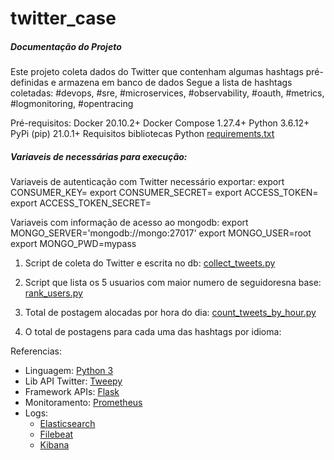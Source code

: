 # twitter_case
##### Documentação do Projeto

Este projeto coleta dados do Twitter que contenham algumas hashtags pré-definidas e armazena em banco de dados
Segue a lista de hashtags coletadas:
#devops, #sre, #microservices, #observability, #oauth, #metrics, #logmonitoring, #opentracing

Pré-requisitos:
Docker 20.10.2+
Docker Compose 1.27.4+
Python 3.6.12+
PyPi (pip) 21.0.1+
Requisitos bibliotecas Python [requirements.txt](src/requirements.txt)

##### Variaveis de necessárias para execução:


Variaveis de autenticação com Twitter necessário exportar:
export CONSUMER_KEY=<your-consumer-key>
export CONSUMER_SECRET=<your-consumer-secret>
export ACCESS_TOKEN=<your-access-token>
export ACCESS_TOKEN_SECRET=<your-access-token-secret>

Variaveis com informação de acesso ao mongodb:
export MONGO_SERVER='mongodb://mongo:27017'
export MONGO_USER=root
export MONGO_PWD=mypass

1. Script  de coleta do Twitter e escrita no db:
[collect_tweets.py](src/collect_tweets.py)


2. Script que lista os 5 usuarios com maior numero de seguidoresna base:
[rank_users.py](src/rank_users.py)

3. Total de postagem alocadas por hora do dia:
[count_tweets_by_hour.py](src/count_tweets_by_hour.py)

4. O total de postagens para cada uma das hashtags por idioma:


Referencias:

- Linguagem: [Python 3](https://www.python.org/)
- Lib API Twitter: [Tweepy](https://www.tweepy.org/)
- Framework APIs: [Flask](https://palletsprojects.com/p/flask/)
- Monitoramento: [Prometheus](https://prometheus.io/)
- Logs:
    - [Elasticsearch](https://www.elastic.co/pt/elasticsearch/)
    - [Filebeat](https://www.elastic.co/pt/beats/filebeat)
    - [Kibana](https://www.elastic.co/pt/kibana)
